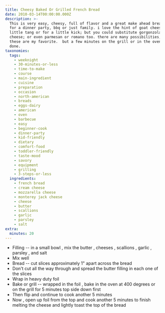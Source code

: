 ```yaml
---
title: Cheesy Baked Or Grilled French Bread
date: 2010-03-14T00:00:00.000Z
description: >-
  This is very easy, cheesy, full of flavor and a great make ahead bread loaf
  for a dinner party, bbq or just family. i love the hint of goat cheese for a
  little tang or for a little kick; but you could substitute gorgonzola or blue
  cheese; or even parmesan or romano too. there are many possibilities, but
  these are my favorite.  but a few minutes on the grill or in the oven and it's
  done.
taxonomies:
  tags:
    - weeknight
    - 30-minutes-or-less
    - time-to-make
    - course
    - main-ingredient
    - cuisine
    - preparation
    - occasion
    - north-american
    - breads
    - eggs-dairy
    - american
    - oven
    - barbecue
    - easy
    - beginner-cook
    - dinner-party
    - kid-friendly
    - dietary
    - comfort-food
    - toddler-friendly
    - taste-mood
    - savory
    - equipment
    - grilling
    - 3-steps-or-less
  ingredients:
    - french bread
    - cream cheese
    - mozzarella cheese
    - monterey jack cheese
    - cheese
    - butter
    - scallions
    - garlic
    - parsley
    - salt
extra:
  minutes: 20
---
```

 - Filling -- in a small bowl , mix the butter , cheeses , scallions , garlic , parsley , and salt
 - Mix well
 - Bread -- cut slices approximately 1" apart across the bread
 - Don't cut all the way through and spread the butter filling in each one of the slices
 - Wrap in heavy duty foil
 - Bake or grill -- wrapped in the foil , bake in the oven at 400 degrees or on the grill for 5 minutes top side down first
 - Then flip and continue to cook another 5 minutes
 - Now , open up foil from the top and cook another 5 minutes to finish melting the cheese and lightly toast the top of the bread

